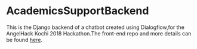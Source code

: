 # AcademicsSupportBackend
This is the Django backend of a chatbot created using Dialogflow,for the AngelHack Kochi 2018 Hackathon.The front-end repo and more details can be found [here](https://github.com/jeswincyriac/Academics-Support-ChatBot).
